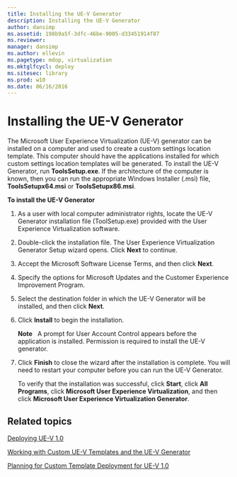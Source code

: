 ```yaml
---
title: Installing the UE-V Generator
description: Installing the UE-V Generator
author: dansimp
ms.assetid: 198b9a5f-3dfc-46be-9005-d33451914f87
ms.reviewer: 
manager: dansimp
ms.author: ellevin
ms.pagetype: mdop, virtualization
ms.mktglfcycl: deploy
ms.sitesec: library
ms.prod: w10
ms.date: 06/16/2016
---
```



# Installing the UE-V Generator


The Microsoft User Experience Virtualization (UE-V) generator can be installed on a computer and used to create a custom settings location template. This computer should have the applications installed for which custom settings location templates will be generated. To install the UE-V Generator, run **ToolsSetup.exe**. If the architecture of the computer is known, then you can run the appropriate Windows Installer (.msi) file, **ToolsSetupx64.msi** or **ToolsSetupx86.msi**.

**To install the UE-V Generator**

1.  As a user with local computer administrator rights, locate the UE-V Generator installation file (ToolSetup.exe) provided with the User Experience Virtualization software.

2.  Double-click the installation file. The User Experience Virtualization Generator Setup wizard opens. Click **Next** to continue.

3.  Accept the Microsoft Software License Terms, and then click **Next**.

4.  Specify the options for Microsoft Updates and the Customer Experience Improvement Program.

5.  Select the destination folder in which the UE-V Generator will be installed, and then click **Next**.

6.  Click **Install** to begin the installation.

    **Note**  
    A prompt for User Account Control appears before the application is installed. Permission is required to install the UE-V generator.

     

7.  Click **Finish** to close the wizard after the installation is complete. You will need to restart your computer before you can run the UE-V Generator.

    To verify that the installation was successful, click **Start**, click **All Programs**, click **Microsoft User Experience Virtualization**, and then click **Microsoft User Experience Virtualization Generator**.

## Related topics


[Deploying UE-V 1.0](deploying-ue-v-10.md)

[Working with Custom UE-V Templates and the UE-V Generator](working-with-custom-ue-v-templates-and-the-ue-v-generator.md)

[Planning for Custom Template Deployment for UE-V 1.0](planning-for-custom-template-deployment-for-ue-v-10.md)

 

 





